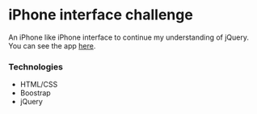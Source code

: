 # iPhone interface challenge

An iPhone like iPhone interface to continue my understanding of jQuery.
You can see the app [here](https://paulpourtout.github.io/iphone-interface-challenge/).

### Technologies

* HTML/CSS
* Boostrap
* jQuery

